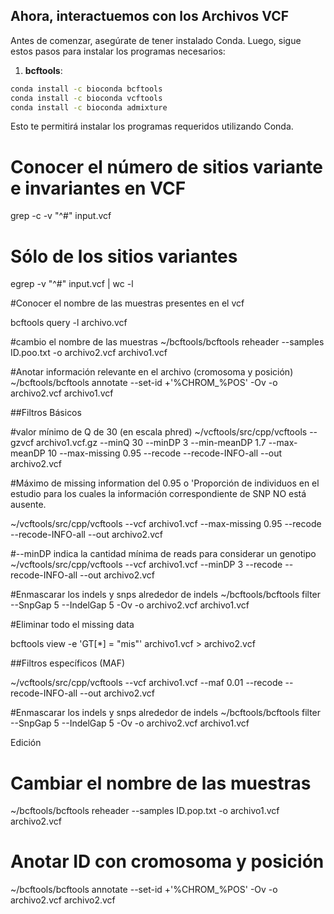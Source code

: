 ## Ahora, interactuemos con los Archivos VCF

Antes de comenzar, asegúrate de tener instalado Conda. Luego, sigue estos pasos para instalar los programas necesarios:

1. **bcftools**:  
```bash
conda install -c bioconda bcftools
conda install -c bioconda vcftools
conda install -c bioconda admixture
```

Esto te permitirá instalar los programas requeridos utilizando Conda.


# Conocer el número de sitios variante e invariantes en VCF

grep  -c -v "^#" input.vcf

# Sólo de los sitios variantes

egrep -v "^#" input.vcf | wc -l

#Conocer el nombre de las muestras presentes en el vcf

bcftools query -l archivo.vcf

#cambio el nombre de las muestras
~/bcftools/bcftools reheader --samples ID.poo.txt -o archivo2.vcf archivo1.vcf

#Anotar información relevante en el archivo (cromosoma y posición)
~/bcftools/bcftools annotate --set-id +'%CHROM\_%POS\' -Ov -o archivo2.vcf archivo1.vcf

##Filtros Básicos

#valor mínimo de Q de 30 (en escala phred)
~/vcftools/src/cpp/vcftools --gzvcf archivo1.vcf.gz --minQ 30  --minDP 3 --min-meanDP 1.7 --max-meanDP 10 --max-missing 0.95 --recode --recode-INFO-all --out archivo2.vcf

#Máximo de missing information del 0.95 o  'Proporción de individuos en el estudio para los cuales la información correspondiente de SNP NO está ausente.

~/vcftools/src/cpp/vcftools --vcf archivo1.vcf --max-missing 0.95 --recode --recode-INFO-all --out archivo2.vcf

#--minDP indica la cantidad mínima de reads para considerar un genotipo
~/vcftools/src/cpp/vcftools --vcf archivo1.vcf --minDP 3 --recode --recode-INFO-all --out archivo2.vcf

#Enmascarar los indels y snps alrededor de indels
~/bcftools/bcftools filter --SnpGap 5 --IndelGap 5 -Ov -o archivo2.vcf archivo1.vcf


#Eliminar todo el missing data

 bcftools view -e 'GT[*] = "mis"' archivo1.vcf > archivo2.vcf


##Filtros específicos (MAF)

~/vcftools/src/cpp/vcftools --vcf archivo1.vcf --maf 0.01 --recode --recode-INFO-all --out archivo2.vcf

#Enmascarar los indels y snps alrededor de indels
~/bcftools/bcftools filter --SnpGap 5 --IndelGap 5 -Ov -o archivo2.vcf archivo1.vcf


Edición

# Cambiar el nombre de las muestras
~/bcftools/bcftools reheader --samples ID.pop.txt -o archivo1.vcf archivo2.vcf

# Anotar ID con cromosoma y posición
~/bcftools/bcftools annotate --set-id +'%CHROM\_%POS\' -Ov -o archivo2.vcf archivo2.vcf


